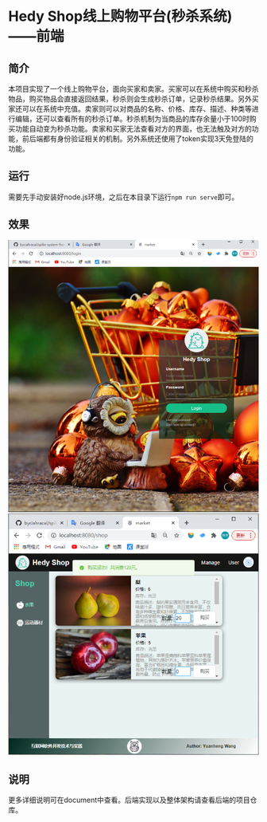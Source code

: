 # Hedy Shop线上购物平台(秒杀系统)——前端

## 简介

​本项目实现了一个线上购物平台，面向买家和卖家。买家可以在系统中购买和秒杀物品，购买物品会直接返回结果，秒杀则会生成秒杀订单，记录秒杀结果。另外买家还可以在系统中充值。卖家则可以对商品的名称、价格、库存、描述、种类等进行编辑，还可以查看所有的秒杀订单。秒杀机制为当商品的库存余量小于100时购买功能自动变为秒杀功能。卖家和买家无法查看对方的界面，也无法触及对方的功能，前后端都有身份验证相关的机制。另外系统还使用了token实现3天免登陆的功能。

## 运行
需要先手动安装好node.js环境，之后在本目录下运行`npm run serve`即可。

## 效果
![1.jpg](./document/img/登录页面.png)
![2.jpg](./document/img/购买成功.png)

## 说明
更多详细说明可在document中查看。后端实现以及整体架构请查看后端的项目仓库。
